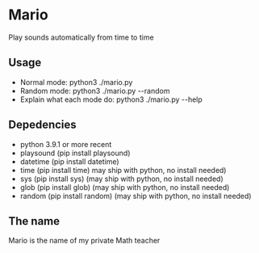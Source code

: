 # Mario
 Play sounds automatically from time to time

##  Usage
- Normal mode: python3 ./mario.py
- Random mode: python3 ./mario.py --random
- Explain what each mode do: python3 ./mario.py --help

## Depedencies
- python 3.9.1 or more recent
- playsound (pip install playsound)
- datetime (pip install datetime)
- time (pip install time) may ship with python, no install needed)
- sys (pip install sys) (may ship with python, no install needed)
- glob (pip install glob) (may ship with python, no install needed)
- random (pip install random) (may ship with python, no install needed)

## The name
Mario is the name of my private Math teacher
